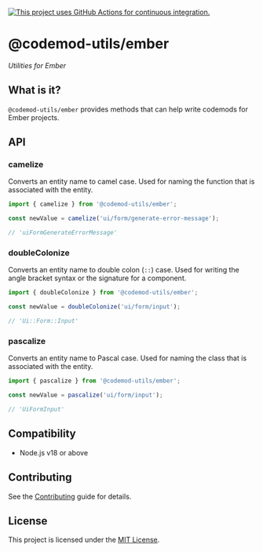 [![This project uses GitHub Actions for continuous integration.](https://github.com/ijlee2/codemod-utils/actions/workflows/ci.yml/badge.svg)](https://github.com/ijlee2/codemod-utils/actions/workflows/ci.yml)

# @codemod-utils/ember

_Utilities for Ember_


## What is it?

`@codemod-utils/ember` provides methods that can help write codemods for Ember projects.


## API

### camelize

Converts an entity name to camel case. Used for naming the function that is associated with the entity.

```ts
import { camelize } from '@codemod-utils/ember';

const newValue = camelize('ui/form/generate-error-message');

// 'uiFormGenerateErrorMessage'
```


### doubleColonize

Converts an entity name to double colon (`::`) case. Used for writing the angle bracket syntax or the signature for a component.

```ts
import { doubleColonize } from '@codemod-utils/ember';

const newValue = doubleColonize('ui/form/input');

// 'Ui::Form::Input'
```


### pascalize

Converts an entity name to Pascal case. Used for naming the class that is associated with the entity.

```ts
import { pascalize } from '@codemod-utils/ember';

const newValue = pascalize('ui/form/input');

// 'UiFormInput'
```


## Compatibility

- Node.js v18 or above


## Contributing

See the [Contributing](../../CONTRIBUTING.md) guide for details.


## License

This project is licensed under the [MIT License](LICENSE.md).
